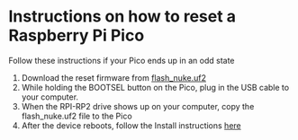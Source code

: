 # Instructions on how to reset a Raspberry Pi Pico
Follow these instructions if your Pico ends up in an odd state

1. Download the reset firmware from [flash_nuke.uf2](https://datasheets.raspberrypi.com/soft/flash_nuke.uf2)
2. While holding the BOOTSEL button on the Pico, plug in the USB cable to your computer.
3. When the RPI-RP2 drive shows up on your computer, copy the flash_nuke.uf2 file to the Pico
4. After the device reboots, follow the Install instructions [here](https://github.com/Master629/Raspberry-Pi-Pico-W-Web-Server/blob/main/Preparing%20your%20Pico%20and%20computer.md)
